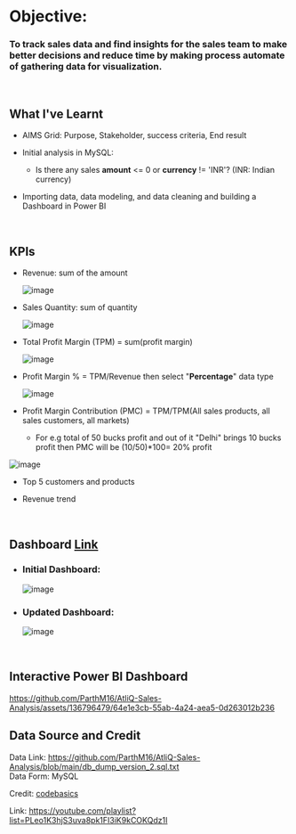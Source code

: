 # Objective: 
### To track sales data and find insights for the sales team to make better decisions and reduce time by making process automate of gathering data for visualization.
</br>

## What I've Learnt

- AIMS Grid: Purpose, Stakeholder, success criteria, End result

- Initial analysis in MySQL:
  -  Is there any sales **amount** <= 0 or **currency** != 'INR'? (INR: Indian currency)

- Importing data, data modeling, and data cleaning and building a Dashboard in Power BI
</br>


## KPIs

- Revenue: sum of the amount

  ![image](https://github.com/ParthM16/AtliQ-Sales-Analysis/assets/136796479/c031d8b0-398d-4597-b5cb-cda38548e215)


- Sales Quantity: sum of quantity

  ![image](https://github.com/ParthM16/AtliQ-Sales-Analysis/assets/136796479/1b3eb39a-4385-4b59-b5ea-847fa6436f17)


- Total Profit Margin (TPM) = sum(profit margin)

  ![image](https://github.com/ParthM16/AtliQ-Sales-Analysis/assets/136796479/4602198b-b6fe-46ec-9c18-b6e7251e4e06)


- Profit Margin % = TPM/Revenue  then select "**Percentage**" data type

  ![image](https://github.com/ParthM16/AtliQ-Sales-Analysis/assets/136796479/301589df-cda6-42c3-8976-80916919ba06)


- Profit Margin Contribution (PMC) = TPM/TPM(All sales products, all sales customers, all markets)
	- For e.g total of 50 bucks profit and out of it "Delhi" brings 10 bucks profit then PMC will be (10/50)*100= 20% profit

![image](https://github.com/ParthM16/AtliQ-Sales-Analysis/assets/136796479/85ea70d5-08a7-44f4-9833-bb44ec5ab956)
 

-  Top 5 customers and products

- Revenue trend
</br>

## Dashboard [Link](https://app.powerbi.com/view?r=eyJrIjoiNzk2NGJmNDEtM2E1ZC00MzA1LThjYjItMDdiYmNhYjZhMTMwIiwidCI6IjhkMWE2OWVjLTAzYjUtNDM0NS1hZTIxLWRhZDExMmY1ZmI0ZiIsImMiOjN9)

- <H3>Initial Dashboard:</H3>

  ![image](https://github.com/ParthM16/AtliQ-Sales-Analysis/assets/136796479/57f18156-b4c1-476f-a747-59e04acc414b)

- <H3>Updated Dashboard:</H3>

  ![image](https://github.com/ParthM16/AtliQ-Sales-Analysis/assets/136796479/43d2e0a6-95af-4d10-832e-2844d5124d04)
</br>
  
## Interactive Power BI Dashboard
  
https://github.com/ParthM16/AtliQ-Sales-Analysis/assets/136796479/64e1e3cb-55ab-4a24-aea5-0d263012b236

## Data Source and Credit
Data Link:	https://github.com/ParthM16/AtliQ-Sales-Analysis/blob/main/db_dump_version_2.sql.txt
</br>Data Form:	MySQL 

Credit: [codebasics](https://github.com/codebasics)

Link: https://youtube.com/playlist?list=PLeo1K3hjS3uva8pk1FI3iK9kCOKQdz1I




